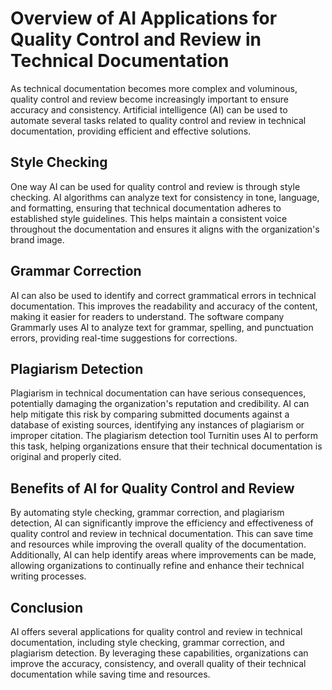Overview of AI Applications for Quality Control and Review in Technical Documentation
=========================================================================================================================================

As technical documentation becomes more complex and voluminous, quality control and review become increasingly important to ensure accuracy and consistency. Artificial intelligence (AI) can be used to automate several tasks related to quality control and review in technical documentation, providing efficient and effective solutions.

Style Checking
--------------

One way AI can be used for quality control and review is through style checking. AI algorithms can analyze text for consistency in tone, language, and formatting, ensuring that technical documentation adheres to established style guidelines. This helps maintain a consistent voice throughout the documentation and ensures it aligns with the organization's brand image.

Grammar Correction
------------------

AI can also be used to identify and correct grammatical errors in technical documentation. This improves the readability and accuracy of the content, making it easier for readers to understand. The software company Grammarly uses AI to analyze text for grammar, spelling, and punctuation errors, providing real-time suggestions for corrections.

Plagiarism Detection
--------------------

Plagiarism in technical documentation can have serious consequences, potentially damaging the organization's reputation and credibility. AI can help mitigate this risk by comparing submitted documents against a database of existing sources, identifying any instances of plagiarism or improper citation. The plagiarism detection tool Turnitin uses AI to perform this task, helping organizations ensure that their technical documentation is original and properly cited.

Benefits of AI for Quality Control and Review
---------------------------------------------

By automating style checking, grammar correction, and plagiarism detection, AI can significantly improve the efficiency and effectiveness of quality control and review in technical documentation. This can save time and resources while improving the overall quality of the documentation. Additionally, AI can help identify areas where improvements can be made, allowing organizations to continually refine and enhance their technical writing processes.

Conclusion
----------

AI offers several applications for quality control and review in technical documentation, including style checking, grammar correction, and plagiarism detection. By leveraging these capabilities, organizations can improve the accuracy, consistency, and overall quality of their technical documentation while saving time and resources.
